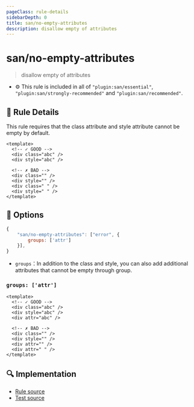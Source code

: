 ```yaml
---
pageClass: rule-details
sidebarDepth: 0
title: san/no-empty-attributes
description: disallow empty of attributes
---
```

# san/no-empty-attributes
> disallow empty of attributes

- :gear: This rule is included in all of `"plugin:san/essential"`, `"plugin:san/strongly-recommended"` and `"plugin:san/recommended"`.

## :book: Rule Details

This rule requires that the class attribute and style attribute cannot be empty by default.

<eslint-code-block :rules="{'san/no-empty-attributes': ['error']}">

```vue
<template>
  <!-- ✓ GOOD -->
  <div class="abc" />
  <div style="abc" />

  <!-- ✗ BAD -->
  <div class="" />
  <div style="" />
  <div class=" " />
  <div style=" " />
</template>
```

</eslint-code-block>

## :wrench: Options
```js
{
    "san/no-empty-attributes": ["error", {
        groups: ['attr']
    }],
}
```

* `groups`：In addition to the class  and style, you can also add additional attributes that cannot be empty through group.

### `groups: ['attr']`

<eslint-code-block :rules="{'san/no-empty-attributes': ['error', { groups: ['attr'] }]}">

```vue
<template>
  <!-- ✓ GOOD -->
  <div class="abc" />
  <div style="abc" />
  <div attr="abc" />

  <!-- ✗ BAD -->
  <div class="" />
  <div style="" />
  <div attr="" />
  <div attr=" " />
</template>
```

</eslint-code-block>

## :mag: Implementation

- [Rule source](https://github.com/ecomfe/eslint-plugin-san/blob/master/lib/rules/no-empty-attributes.js)
- [Test source](https://github.com/ecomfe/eslint-plugin-san/blob/master/__tests__/lib/rules/no-empty-attributes.js)